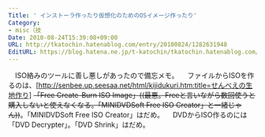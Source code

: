 ```yaml
---
Title: ' インストーラ作ったり仮想化のためのOSイメージ作ったり'
Category:
- misc（技
Date: 2010-08-24T15:39:08+09:00
URL: http://tkatochin.hatenablog.com/entry/20100824/1282631948
EditURL: https://blog.hatena.ne.jp/t-katochin/tkatochin.hatenablog.com/atom/entry/6653586347154753501
---
```


　ISO絡みのツールに善し悪しがあったので備忘メモ。
　ファイルからISOを作るのは、[http://senbee.up.seesaa.net/html/kijidukuri.htm:title=せんべえの生地作り] <del datetime="2010-09-01T19:35:14+09:00">「Free Create-Burn ISO Image」((最悪。Freeと言いながら数回使うと購入しないと使えなくなる。「MINIDVDSoft Free ISO Creator」と一緒じゃん))</del>。「MINIDVDSoft Free ISO Creator」はだめ。
　DVDからISO作るのには「DVD Decrypter」。「DVD Shrink」はだめ。
　
